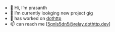 - 👋 Hi, I’m prasanth
- 🌱 I’m currently lookging new project gig
- 💞️ has worked on [dothttp](https://www.dothttp.dev)
- 📫 can reach me [5qnls5dn5@relay.dothttp.dev]


